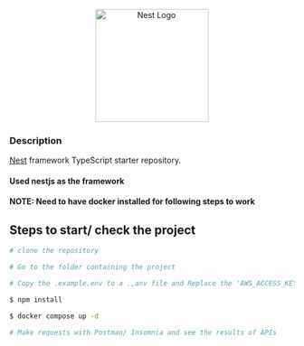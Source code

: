 <p align="center">
  <a href="http://nestjs.com/" target="blank"><img src="https://nestjs.com/img/logo-small.svg" width="200" alt="Nest Logo" /></a>
</p>

### Description

[Nest](https://github.com/nestjs/nest) framework TypeScript starter repository.

#### Used nestjs as the framework

#### NOTE: Need to have docker installed for following steps to work

## Steps to start/ check the project


```bash
# clone the repository

# Go to the folder containing the project

# Copy the .example.env to a .,anv file and Replace the 'AWS_ACCESS_KEY_ID' and 'AWS_SECRET_ACCESS_KEY' with actual values

$ npm install

$ docker compose up -d

# Make requests with Postman/ Insomnia and see the results of APIs
```